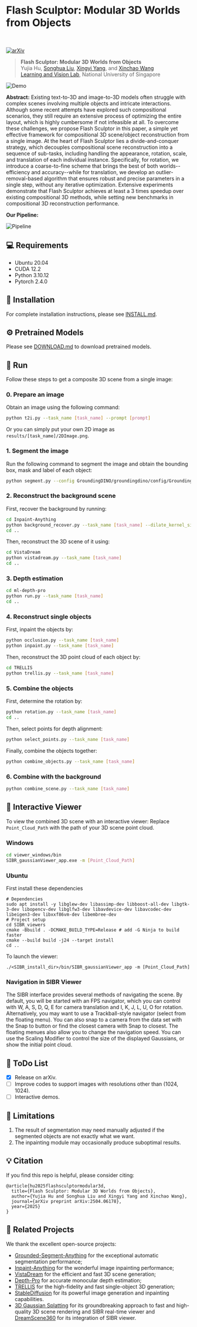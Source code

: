 # Flash Sculptor: Modular 3D Worlds from Objects

<br>

<a href="https://arxiv.org/abs/2504.06178"><img src="https://img.shields.io/badge/ariXv-2504.06178-A42C25.svg" alt="arXiv"></a>

> **Flash Sculptor: Modular 3D Worlds from Objects**
> <br>
> Yujia Hu, 
> [Songhua Liu](http://121.37.94.87/), 
> [Xingyi Yang](https://adamdad.github.io/), 
> and 
> [Xinchao Wang](https://sites.google.com/site/sitexinchaowang/)
> <br>
> [Learning and Vision Lab](http://lv-nus.org/), National University of Singapore
> <br>

![Demo](./assets/show.gif)

<strong>Abstract:</strong> Existing text-to-3D and image-to-3D models often struggle with complex scenes involving multiple objects and intricate interactions. Although some recent attempts have explored such compositional scenarios, they still require an extensive process of optimizing the entire layout, which is highly cumbersome if not infeasible at all. To overcome these challenges, we propose Flash Sculptor in this paper, a simple yet effective framework for compositional 3D scene/object reconstruction from a single image. At the heart of Flash Sculptor lies a divide-and-conquer strategy, which decouples compositional scene reconstruction into a sequence of sub-tasks, including handling the appearance, rotation, scale, and translation of each individual instance. Specifically, for rotation, we introduce a coarse-to-fine scheme that brings the best of both worlds--efficiency and accuracy--while for translation, we develop an outlier-removal-based algorithm that ensures robust and precise parameters in a single step, without any iterative optimization. Extensive experiments demonstrate that Flash Sculptor achieves at least a 3 times speedup over existing compositional 3D methods, while setting new benchmarks in compositional 3D reconstruction performance. 

<strong>Our Pipeline:</strong>

![Pipeline](./assets/teaser.jpg)

## 💻 Requirements
- Ubuntu 20.04
- CUDA 12.2
- Python 3.10.12
- Pytorch 2.4.0

## 🔧 Installation
For complete installation instructions, please see [INSTALL.md](INSTALL.md).

## ⚙️ Pretrained Models
Please see [DOWNLOAD.md](DOWNLOAD.md) to download pretrained models.

## 🔦 Run
Follow these steps to get a composite 3D scene from a single image:

### 0. Prepare an image
Obtain an image using the following command:
```bash
python t2i.py --task_name [task_name] --prompt [prompt]
```
Or you can simply put your own 2D image as `results/[task_name]/2DImage.png`.

### 1. Segment the image
Run the following command to segment the image and obtain the bounding box, mask and label of each object:
```bash
python segment.py --config GroundingDINO/groundingdino/config/GroundingDINO_SwinT_OGC.py --ram_checkpoint ram_swin_large_14m.pth --ram_plus_checkpoint ram_plus_swin_large_14m.pth --grounded_checkpoint groundingdino_swint_ogc.pth --sam_checkpoint sam_vit_h_4b8939.pth --sam_hq_checkpoint sam_hq_vit_h.pth --box_threshold 0.25 --text_threshold 0.2 --iou_threshold 0.5 --device "cuda" --task_name [task_name]
```

### 2. Reconstruct the background scene
First, recover the background by running:
```bash
cd Inpaint-Anything
python background_recover.py --task_name [task_name] --dilate_kernel_size 15 --lama_config ./lama/configs/prediction/default.yaml --lama_ckpt ./pretrained_models/big-lama
cd ..
```
Then, reconstruct the 3D scene of it using:
```bash
cd VistaDream
python vistadream.py --task_name [task_name]
cd ..
```

### 3. Depth estimation
```bash
cd ml-depth-pro
python run.py --task_name [task_name]
cd ..
```

### 4. Reconstruct single objects
First, inpaint the objects by:
```bash
python occlusion.py --task_name [task_name]
python inpaint.py --task_name [task_name]
```
Then, reconstruct the 3D point cloud of each object by:
```bash
cd TRELLIS
python trellis.py --task_name [task_name]
```

### 5. Combine the objects
First, determine the rotation by:
```bash
python rotation.py --task_name [task_name]
cd ..
```
Then, select points for depth alignment:
```bash
python select_points.py	--task_name [task_name]
```
Finally, combine the objects together:
```bash
python combine_objects.py --task_name [task_name]
```

### 6. Combine with the background
```bash
python combine_scene.py --task_name [task_name]
```

## 🔎 Interactive Viewer
To view the combined 3D scene with an interactive viewer:
Replace `Point_Cloud_Path` with the path of your 3D scene point cloud.

### Windows
```bash 
cd viewer_windows/bin
SIBR_gaussianViewer_app.exe -m [Point_Cloud_Path]
```

### Ubuntu
First install these dependencies
```
# Dependencies
sudo apt install -y libglew-dev libassimp-dev libboost-all-dev libgtk-3-dev libopencv-dev libglfw3-dev libavdevice-dev libavcodec-dev libeigen3-dev libxxf86vm-dev libembree-dev
# Project setup
cd SIBR_viewers
cmake -Bbuild . -DCMAKE_BUILD_TYPE=Release # add -G Ninja to build faster
cmake --build build -j24 --target install
cd ..
```
To launch the viewer:
```
./<SIBR_install_dir>/bin/SIBR_gaussianViewer_app -m [Point_Cloud_Path]
```

### Navigation in SIBR Viewer
The SIBR interface provides several methods of navigating the scene. By default, you will be started with an FPS navigator, which you can control with W, A, S, D, Q, E for camera translation and I, K, J, L, U, O for rotation. Alternatively, you may want to use a Trackball-style navigator (select from the floating menu). You can also snap to a camera from the data set with the Snap to button or find the closest camera with Snap to closest. The floating menues also allow you to change the navigation speed. You can use the Scaling Modifier to control the size of the displayed Gaussians, or show the initial point cloud.


## 🔦 ToDo List
- [x] Release on arXiv.
- [ ] Improve codes to support images with resolutions other than (1024, 1024).
- [ ] Interactive demos.

## 🤔 Limitations
1. The result of segmentation may need manually adjusted if the segmented objects are not exactly what we want.
2. The inpainting module may occasionally produce suboptimal results.

## 💡 Citation
If you find this repo is helpful, please consider citing:
```
@article{hu2025flashsculptormodular3d,
  title={Flash Sculptor: Modular 3D Worlds from Objects},
  author={Yujia Hu and Songhua Liu and Xingyi Yang and Xinchao Wang},
  journal={arXiv preprint arXiv:2504.06178},
  year={2025}
}
```

## 🔗 Related Projects
We thank the excellent open-source projects:
- [Grounded-Segment-Anything](https://github.com/IDEA-Research/Grounded-Segment-Anything.git) for the exceptional automatic segmentation performance;
- [Inpaint-Anything](https://github.com/geekyutao/Inpaint-Anything.git) for the wonderful image inpainting performance;
- [VistaDream](https://github.com/WHU-USI3DV/VistaDream.git) for the efficient and fast 3D scene generation;
- [Depth-Pro](https://github.com/apple/ml-depth-pro) for accurate monocular depth estimation;
- [TRELLIS](https://github.com/microsoft/TRELLIS.git) for the high-fidelity and fast single-object 3D generation;
- [StableDiffusion](https://github.com/CompVis/stable-diffusion) for its powerful image generation and inpainting capabilities.
- [3D Gaussian Splatting](https://repo-sam.inria.fr/fungraph/3d-gaussian-splatting/) for its groundbreaking approach to fast and high-quality 3D scene rendering and SIBR real-time viewer and [DreamScene360](https://github.com/ShijieZhou-UCLA/DreamScene360.git) for its integration of SIBR viewer.
